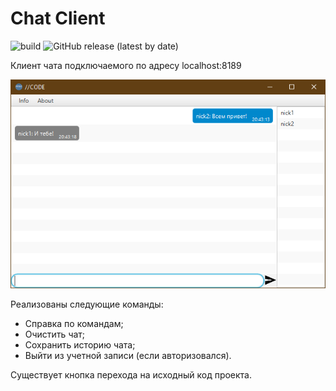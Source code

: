 # Chat Client
![build](https://img.shields.io/badge/build-passing-green)
![GitHub release (latest by date)](https://img.shields.io/github/v/release/freewind6/Chat_client)

Клиент чата подключаемого по адресу localhost:8189

![screenshot chat](https://github.com/FreeWind6/Chat_client/blob/master/inform.png)

Реализованы следующие команды: 
* Справка по командам;
* Очистить чат;
* Сохранить историю чата;
* Выйти из учетной записи (если авторизовался).

Существует кнопка перехода на исходный код проекта.
